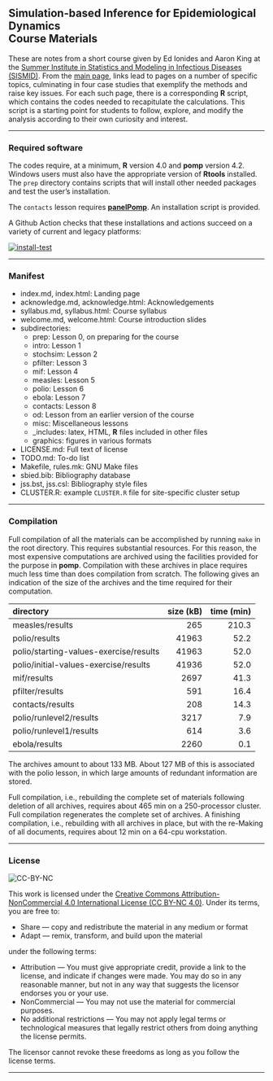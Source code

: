 Simulation-based Inference for Epidemiological Dynamics<br>Course Materials
---------------------------------------------------------------------------

These are notes from a short course given by Ed Ionides and Aaron King
at the [Summer Institute in Statistics and Modeling in Infectious
Diseases (SISMID)](https://sismid.uw.edu). From the [main
page](https://kingaa.github.io/sbied/), links lead to pages on a number
of specific topics, culminating in four case studies that exemplify the
methods and raise key issues. For each such page, there is a
corresponding **R** script, which contains the codes needed to
recapitulate the calculations. This script is a starting point for
students to follow, explore, and modify the analysis according to their
own curiosity and interest.

------------------------------------------------------------------------

### Required software

The codes require, at a minimum, **R** version 4.0 and **pomp** version
4.2. Windows users must also have the appropriate version of **Rtools**
installed. The `prep` directory contains scripts that will install other
needed packages and test the user’s installation.

The `contacts` lesson requires
[**panelPomp**](https://github.com/cbreto/panelPomp). An installation
script is provided.

A Github Action checks that these installations and actions succeed on a
variety of current and legacy platforms:

[![install-test](https://github.com/kingaa/sbied/actions/workflows/install-test.yml/badge.svg)](https://github.com/kingaa/sbied/actions/workflows/install-test.yml)

------------------------------------------------------------------------

### Manifest

-   index.md, index.html: Landing page
-   acknowledge.md, acknowledge.html: Acknowledgements
-   syllabus.md, syllabus.html: Course syllabus
-   welcome.md, welcome.html: Course introduction slides
-   subdirectories:
    -   prep: Lesson 0, on preparing for the course
    -   intro: Lesson 1
    -   stochsim: Lesson 2
    -   pfilter: Lesson 3
    -   mif: Lesson 4
    -   measles: Lesson 5
    -   polio: Lesson 6
    -   ebola: Lesson 7
    -   contacts: Lesson 8
    -   od: Lesson from an earlier version of the course
    -   misc: Miscellaneous lessons
    -   \_includes: latex, HTML, **R** files included in other files
    -   graphics: figures in various formats
-   LICENSE.md: Full text of license
-   TODO.md: To-do list
-   Makefile, rules.mk: GNU Make files
-   sbied.bib: Bibliography database
-   jss.bst, jss.csl: Bibliography style files
-   CLUSTER.R: example `CLUSTER.R` file for site-specific cluster setup

------------------------------------------------------------------------

### Compilation

Full compilation of all the materials can be accomplished by running
`make` in the root directory. This requires substantial resources. For
this reason, the most expensive computations are archived using the
facilities provided for the purpose in **pomp**. Compilation with these
archives in place requires much less time than does compilation from
scratch. The following gives an indication of the size of the archives
and the time required for their computation.

<table>
<thead>
<tr class="header">
<th style="text-align: left;">directory</th>
<th style="text-align: right;">size (kB)</th>
<th style="text-align: right;">time (min)</th>
</tr>
</thead>
<tbody>
<tr class="odd">
<td style="text-align: left;">measles/results</td>
<td style="text-align: right;">265</td>
<td style="text-align: right;">210.3</td>
</tr>
<tr class="even">
<td style="text-align: left;">polio/results</td>
<td style="text-align: right;">41963</td>
<td style="text-align: right;">52.2</td>
</tr>
<tr class="odd">
<td style="text-align: left;">polio/starting-values-exercise/results</td>
<td style="text-align: right;">41963</td>
<td style="text-align: right;">52.0</td>
</tr>
<tr class="even">
<td style="text-align: left;">polio/initial-values-exercise/results</td>
<td style="text-align: right;">41936</td>
<td style="text-align: right;">52.0</td>
</tr>
<tr class="odd">
<td style="text-align: left;">mif/results</td>
<td style="text-align: right;">2697</td>
<td style="text-align: right;">41.3</td>
</tr>
<tr class="even">
<td style="text-align: left;">pfilter/results</td>
<td style="text-align: right;">591</td>
<td style="text-align: right;">16.4</td>
</tr>
<tr class="odd">
<td style="text-align: left;">contacts/results</td>
<td style="text-align: right;">208</td>
<td style="text-align: right;">14.3</td>
</tr>
<tr class="even">
<td style="text-align: left;">polio/runlevel2/results</td>
<td style="text-align: right;">3217</td>
<td style="text-align: right;">7.9</td>
</tr>
<tr class="odd">
<td style="text-align: left;">polio/runlevel1/results</td>
<td style="text-align: right;">614</td>
<td style="text-align: right;">3.6</td>
</tr>
<tr class="even">
<td style="text-align: left;">ebola/results</td>
<td style="text-align: right;">2260</td>
<td style="text-align: right;">0.1</td>
</tr>
</tbody>
</table>

The archives amount to about 133 MB. About 127 MB of this is associated
with the polio lesson, in which large amounts of redundant information
are stored.

Full compilation, i.e., rebuilding the complete set of materials
following deletion of all archives, requires about 465 min on a
250-processor cluster. Full compilation regenerates the complete set of
archives. A finishing compilation, i.e., rebuilding with all archives in
place, but with the re-Making of all documents, requires about 12 min on
a 64-cpu workstation.

------------------------------------------------------------------------

### License

![CC-BY-NC](https://i.creativecommons.org/l/by-nc/4.0/88x31.png)

This work is licensed under the [Creative Commons
Attribution-NonCommercial 4.0 International License (CC BY-NC
4.0)](https://creativecommons.org/licenses/by-nc/4.0/). Under its terms,
you are free to:

-   Share — copy and redistribute the material in any medium or format
-   Adapt — remix, transform, and build upon the material

under the following terms:

-   Attribution — You must give appropriate credit, provide a link to
    the license, and indicate if changes were made. You may do so in any
    reasonable manner, but not in any way that suggests the licensor
    endorses you or your use.
-   NonCommercial — You may not use the material for commercial
    purposes.
-   No additional restrictions — You may not apply legal terms or
    technological measures that legally restrict others from doing
    anything the license permits.

The licensor cannot revoke these freedoms as long as you follow the
license terms.

------------------------------------------------------------------------
